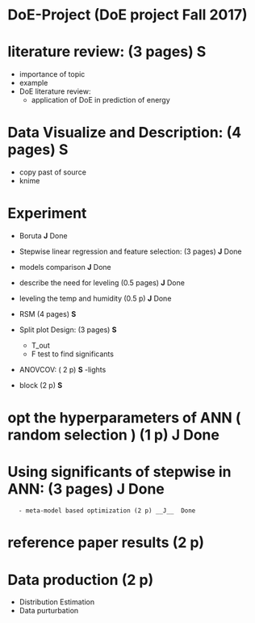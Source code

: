 # DoE-Project (DoE project Fall 2017)

# literature review: (3 pages) __S__
- importance of topic
- example
- DoE literature review:
    - application of DoE in prediction of energy

# Data Visualize and Description: (4 pages) __S__
- copy past of source
- knime


# Experiment 
- Boruta __J__  Done 
- Stepwise linear regression and feature selection: (3 pages) __J__ Done
- models comparison __J__ Done

- describe the need for leveling (0.5 pages) __J__ Done
- leveling the temp and humidity (0.5 p) __J__ Done

- RSM (4 pages) __S__
- Split plot Design: (3 pages) __S__
    - T_out 
    - F test to find significants
- ANOVCOV: ( 2 p)  __S__
    -lights
- block (2 p) __S__

# opt the hyperparameters of ANN ( random selection ) (1 p) __J__ Done
# Using significants of stepwise in ANN: (3 pages)  __J__  Done
       - meta-model based optimization (2 p) __J__  Done

# reference paper results (2 p)

# Data production (2 p)
   - Distribution Estimation
   - Data purturbation



